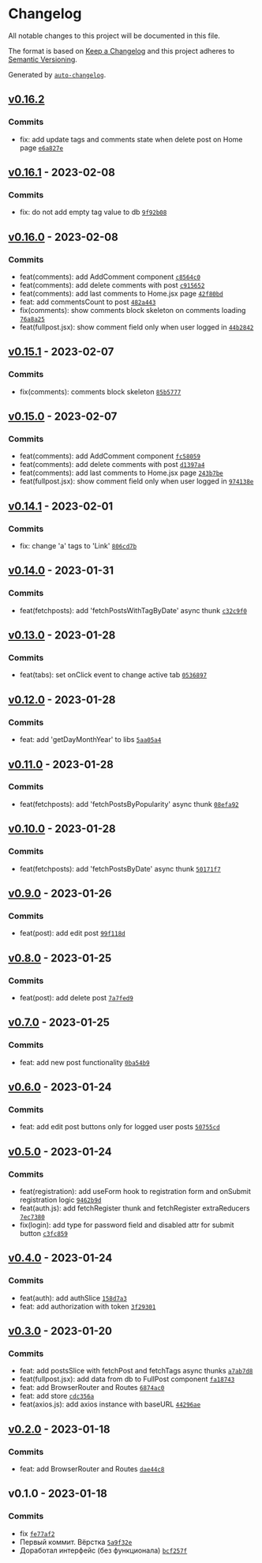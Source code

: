 # Changelog

All notable changes to this project will be documented in this file.

The format is based on [Keep a Changelog](https://keepachangelog.com/en/1.0.0/)
and this project adheres to [Semantic Versioning](https://semver.org/spec/v2.0.0.html).

Generated by [`auto-changelog`](https://github.com/CookPete/auto-changelog).

## [v0.16.2](https://github.com/WhiteDevilMan/mern-blog-frontend/compare/v0.16.1...v0.16.2)

### Commits

- fix: add update tags and comments state when delete post on Home page [`e6a827e`](https://github.com/WhiteDevilMan/mern-blog-frontend/commit/e6a827e4f16cced30398300e39f7fd5d8423094b)

## [v0.16.1](https://github.com/WhiteDevilMan/mern-blog-frontend/compare/v0.16.0...v0.16.1) - 2023-02-08

### Commits

- fix: do not add empty tag value to db [`9f92b08`](https://github.com/WhiteDevilMan/mern-blog-frontend/commit/9f92b08ebea27f91c10810d1d45baa79f7aad37a)

## [v0.16.0](https://github.com/WhiteDevilMan/mern-blog-frontend/compare/v0.15.1...v0.16.0) - 2023-02-08

### Commits

- feat(comments): add AddComment component [`c8564c0`](https://github.com/WhiteDevilMan/mern-blog-frontend/commit/c8564c0b74726e54564e366710c76a6ca74d7ad7)
- feat(comments): add delete comments with post [`c915652`](https://github.com/WhiteDevilMan/mern-blog-frontend/commit/c915652f461635295d1906b3c314520b138e0afc)
- feat(comments): add last comments to Home.jsx page [`42f80bd`](https://github.com/WhiteDevilMan/mern-blog-frontend/commit/42f80bda80c8088431ca95691bd849ece24ed973)
- feat: add commentsCount to post [`482a443`](https://github.com/WhiteDevilMan/mern-blog-frontend/commit/482a443b1b8129238b3b5c7a665675ac6eed0702)
- fix(comments): show comments block skeleton on comments loading [`76a8a25`](https://github.com/WhiteDevilMan/mern-blog-frontend/commit/76a8a254817d83a3f22cbdf90ab1f0721a51cdd0)
- feat(fullpost.jsx): show comment field only when user logged in [`44b2842`](https://github.com/WhiteDevilMan/mern-blog-frontend/commit/44b2842ff2328553a3d1695bb72041d8109cdef6)

## [v0.15.1](https://github.com/WhiteDevilMan/mern-blog-frontend/compare/v0.15.0...v0.15.1) - 2023-02-07

### Commits

- fix(comments): comments block skeleton [`85b5777`](https://github.com/WhiteDevilMan/mern-blog-frontend/commit/85b5777082c5bde2d1780f5acda3c60bfd69f1ed)

## [v0.15.0](https://github.com/WhiteDevilMan/mern-blog-frontend/compare/v0.14.1...v0.15.0) - 2023-02-07

### Commits

- feat(comments): add AddComment component [`fc58059`](https://github.com/WhiteDevilMan/mern-blog-frontend/commit/fc580590246d3d6f751c16bd1cf16e6ac1dc0dbd)
- feat(comments): add delete comments with post [`d1397a4`](https://github.com/WhiteDevilMan/mern-blog-frontend/commit/d1397a41ff83d85f12903195f7547f3e99ff0cfc)
- feat(comments): add last comments to Home.jsx page [`243b7be`](https://github.com/WhiteDevilMan/mern-blog-frontend/commit/243b7be3f1f94d5bcb4e4412d57503a51bc6d2b6)
- feat(fullpost.jsx): show comment field only when user logged in [`974138e`](https://github.com/WhiteDevilMan/mern-blog-frontend/commit/974138e82a456641827296290187ff8a38f77e4f)

## [v0.14.1](https://github.com/WhiteDevilMan/mern-blog-frontend/compare/v0.14.0...v0.14.1) - 2023-02-01

### Commits

- fix: change 'a' tags to 'Link' [`806cd7b`](https://github.com/WhiteDevilMan/mern-blog-frontend/commit/806cd7b2f7b4ee268e460e1dcdc01e51382cfcdb)

## [v0.14.0](https://github.com/WhiteDevilMan/mern-blog-frontend/compare/v0.13.0...v0.14.0) - 2023-01-31

### Commits

- feat(fetchposts): add 'fetchPostsWithTagByDate' async thunk [`c32c9f0`](https://github.com/WhiteDevilMan/mern-blog-frontend/commit/c32c9f025b81e8571c15404c6ee2a4977e23087c)

## [v0.13.0](https://github.com/WhiteDevilMan/mern-blog-frontend/compare/v0.12.0...v0.13.0) - 2023-01-28

### Commits

- feat(tabs): set onClick event to change active tab [`0536897`](https://github.com/WhiteDevilMan/mern-blog-frontend/commit/05368974554a073eb7b8433fa866a88cba6fd23c)

## [v0.12.0](https://github.com/WhiteDevilMan/mern-blog-frontend/compare/v0.11.0...v0.12.0) - 2023-01-28

### Commits

- feat: add 'getDayMonthYear' to libs [`5aa05a4`](https://github.com/WhiteDevilMan/mern-blog-frontend/commit/5aa05a42c669dae25678889a8de378b892966323)

## [v0.11.0](https://github.com/WhiteDevilMan/mern-blog-frontend/compare/v0.10.0...v0.11.0) - 2023-01-28

### Commits

- feat(fetchposts): add 'fetchPostsByPopularity' async thunk [`08efa92`](https://github.com/WhiteDevilMan/mern-blog-frontend/commit/08efa92ef8525ebb5051c1137068a09555d3afd7)

## [v0.10.0](https://github.com/WhiteDevilMan/mern-blog-frontend/compare/v0.9.0...v0.10.0) - 2023-01-28

### Commits

- feat(fetchposts): add 'fetchPostsByDate' async thunk [`50171f7`](https://github.com/WhiteDevilMan/mern-blog-frontend/commit/50171f7c0273efd5533c878f03e491ab04bba4b3)

## [v0.9.0](https://github.com/WhiteDevilMan/mern-blog-frontend/compare/v0.8.0...v0.9.0) - 2023-01-26

### Commits

- feat(post): add edit post [`99f118d`](https://github.com/WhiteDevilMan/mern-blog-frontend/commit/99f118daa329ab1d1960413c44a6da76139f5802)

## [v0.8.0](https://github.com/WhiteDevilMan/mern-blog-frontend/compare/v0.7.0...v0.8.0) - 2023-01-25

### Commits

- feat(post): add delete post [`7a7fed9`](https://github.com/WhiteDevilMan/mern-blog-frontend/commit/7a7fed9bd49a774aab0442016f8596122a6e3dd6)

## [v0.7.0](https://github.com/WhiteDevilMan/mern-blog-frontend/compare/v0.6.0...v0.7.0) - 2023-01-25

### Commits

- feat: add new post functionality [`0ba54b9`](https://github.com/WhiteDevilMan/mern-blog-frontend/commit/0ba54b9c79f7d05b926d3f9ac4a565118c3e1a01)

## [v0.6.0](https://github.com/WhiteDevilMan/mern-blog-frontend/compare/v0.5.0...v0.6.0) - 2023-01-24

### Commits

- feat: add edit post buttons only for logged user posts [`50755cd`](https://github.com/WhiteDevilMan/mern-blog-frontend/commit/50755cd5fd05a34d08d29f17e4f15c65f4b87c25)

## [v0.5.0](https://github.com/WhiteDevilMan/mern-blog-frontend/compare/v0.4.0...v0.5.0) - 2023-01-24

### Commits

- feat(registration): add useForm hook to registration form and onSubmit registration logic [`9462b9d`](https://github.com/WhiteDevilMan/mern-blog-frontend/commit/9462b9dd49f6b4c22f990ae3f349eac276cc9b67)
- feat(auth.js): add fetchRegister thunk and fetchRegister extraReducers [`7ec7380`](https://github.com/WhiteDevilMan/mern-blog-frontend/commit/7ec73809efdee3d5ee75a0852c0dc1812be5d7fa)
- fix(login): add type for password field and disabled attr for submit button [`c3fc859`](https://github.com/WhiteDevilMan/mern-blog-frontend/commit/c3fc8597c89d59e0d60ec8eef9da6ae7630b92cc)

## [v0.4.0](https://github.com/WhiteDevilMan/mern-blog-frontend/compare/v0.3.0...v0.4.0) - 2023-01-24

### Commits

- feat(auth): add authSlice [`158d7a3`](https://github.com/WhiteDevilMan/mern-blog-frontend/commit/158d7a3b9ad6d63cfbc6be0ee9c42510b005f89f)
- feat: add authorization with token [`3f29301`](https://github.com/WhiteDevilMan/mern-blog-frontend/commit/3f293019e1b4a109ce1bb15fc5f535c8bf6d3ea3)

## [v0.3.0](https://github.com/WhiteDevilMan/mern-blog-frontend/compare/v0.2.0...v0.3.0) - 2023-01-20

### Commits

- feat: add postsSlice with fetchPost and fetchTags async thunks [`a7ab7d8`](https://github.com/WhiteDevilMan/mern-blog-frontend/commit/a7ab7d83044e751e35f546e391847730d32cf390)
- feat(fullpost.jsx): add data from db to FullPost component [`fa18743`](https://github.com/WhiteDevilMan/mern-blog-frontend/commit/fa18743cc8b7e5c6ef43330ecaa8086afcd35972)
- feat: add BrowserRouter and Routes [`6874ac0`](https://github.com/WhiteDevilMan/mern-blog-frontend/commit/6874ac002f803b4ed294f8dd77c6a7327a63744e)
- feat: add store [`cdc356a`](https://github.com/WhiteDevilMan/mern-blog-frontend/commit/cdc356abadda8faa72c95b5c1a9a59e15b1e0bf5)
- feat(axios.js): add axios instance with baseURL [`44296ae`](https://github.com/WhiteDevilMan/mern-blog-frontend/commit/44296ae7804e4cd063eabbd4b91138100a34d2a2)

## [v0.2.0](https://github.com/WhiteDevilMan/mern-blog-frontend/compare/v0.1.0...v0.2.0) - 2023-01-18

### Commits

- feat: add BrowserRouter and Routes [`dae44c8`](https://github.com/WhiteDevilMan/mern-blog-frontend/commit/dae44c81ffe79456ea535154c5499079c49f0642)

## v0.1.0 - 2023-01-18

### Commits

- fix [`fe77af2`](https://github.com/WhiteDevilMan/mern-blog-frontend/commit/fe77af2fd7184b380bcbc7c390f35cca252268a0)
- Первый коммит. Вёрстка [`5a9f32e`](https://github.com/WhiteDevilMan/mern-blog-frontend/commit/5a9f32e23838dfb5bb7b014e8540ebe0db4ada24)
- Доработал интерфейс (без функционала) [`bcf257f`](https://github.com/WhiteDevilMan/mern-blog-frontend/commit/bcf257fb3b1dc50f0ac835ebd41462cb029da49b)
